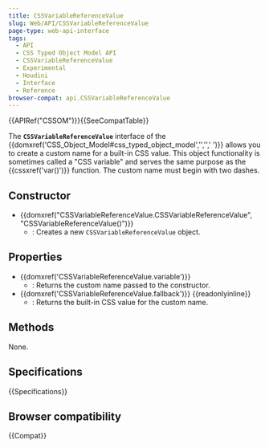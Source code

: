 ```yaml
---
title: CSSVariableReferenceValue
slug: Web/API/CSSVariableReferenceValue
page-type: web-api-interface
tags:
  - API
  - CSS Typed Object Model API
  - CSSVariableReferenceValue
  - Experimental
  - Houdini
  - Interface
  - Reference
browser-compat: api.CSSVariableReferenceValue
---
```

{{APIRef("CSSOM")}}{{SeeCompatTable}}

The **`CSSVariableReferenceValue`** interface of the {{domxref('CSS_Object_Model#css_typed_object_model','','',' ')}} allows you to create a custom name for a built-in CSS value. This object functionality is sometimes called a "CSS variable" and serves the same purpose as the {{cssxref('var()')}} function. The custom name must begin with two dashes.

## Constructor

- {{domxref("CSSVariableReferenceValue.CSSVariableReferenceValue", "CSSVariableReferenceValue()")}}
  - : Creates a new `CSSVariableReferenceValue` object.

## Properties

- {{domxref('CSSVariableReferenceValue.variable')}}
  - : Returns the custom name passed to the constructor.
- {{domxref('CSSVariableReferenceValue.fallback')}} {{readonlyinline}}
  - : Returns the built-in CSS value for the custom name.

## Methods

None.

## Specifications

{{Specifications}}

## Browser compatibility

{{Compat}}

